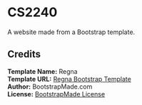 # CS2240

A website made from a Bootstrap template.

## Credits

**Template Name:** Regna <br>
**Template URL:** [Regna Bootstrap Template](https://bootstrapmade.com/regna-bootstrap-onepage-template/) <br>
**Author:** BootstrapMade.com <br>
**License:** [BootstrapMade License](https://bootstrapmade.com/license/) <br>
